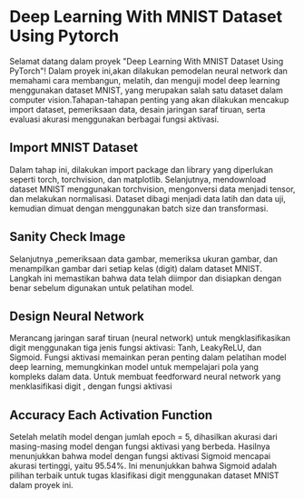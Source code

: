 # Deep Learning With MNIST Dataset Using Pytorch 
Selamat datang dalam proyek "Deep Learning With MNIST Dataset Using PyTorch"! Dalam proyek ini,akan dilakukan pemodelan neural network dan memahami cara membangun, melatih, dan menguji model deep learning menggunakan dataset MNIST, yang merupakan salah satu dataset dalam computer vision.Tahapan-tahapan penting yang akan dilakukan mencakup import dataset, pemeriksaan data, desain jaringan saraf tiruan, serta evaluasi akurasi menggunakan berbagai fungsi aktivasi.

## Import MNIST Dataset
Dalam tahap ini, dilakukan import package dan library yang diperlukan seperti torch, torchvision, dan matplotlib. Selanjutnya, mendownload dataset MNIST menggunakan torchvision, mengonversi data menjadi tensor, dan melakukan normalisasi. Dataset dibagi menjadi data latih dan data uji, kemudian dimuat dengan menggunakan batch size dan transformasi.
## Sanity Check Image
Selanjutnya ,pemeriksaan data gambar, memeriksa ukuran gambar, dan menampilkan gambar dari setiap kelas (digit) dalam dataset MNIST. Langkah ini memastikan bahwa data telah diimpor dan disiapkan dengan benar sebelum digunakan untuk pelatihan model.

## Design Neural Network 
Merancang jaringan saraf tiruan (neural network) untuk mengklasifikasikan digit menggunakan tiga jenis fungsi aktivasi: Tanh, LeakyReLU, dan Sigmoid. Fungsi aktivasi memainkan peran penting dalam pelatihan model deep learning, memungkinkan model untuk mempelajari pola yang kompleks dalam data.
Untuk membuat feedforward neural network yang menklasifikasi digit , dengan fungsi aktivasi

## Accuracy Each Activation Function 
Setelah melatih model dengan jumlah epoch = 5, dihasilkan akurasi dari masing-masing model dengan fungsi aktivasi yang berbeda. Hasilnya menunjukkan bahwa model dengan fungsi aktivasi Sigmoid mencapai akurasi tertinggi, yaitu 95.54%. Ini menunjukkan bahwa Sigmoid adalah pilihan terbaik untuk tugas klasifikasi digit menggunakan dataset MNIST dalam proyek ini.
